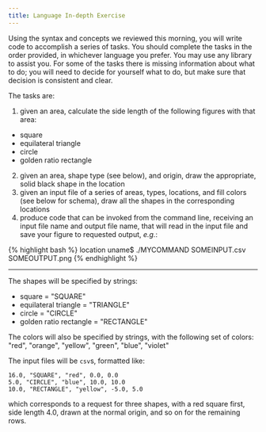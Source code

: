 ```yaml
---
title: Language In-depth Exercise
---
```


Using the syntax and concepts we reviewed this morning, you will write code to accomplish a series of tasks.  You should complete the tasks in the order provided, in whichever language you prefer.  You may use any library to assist you.  For some of the tasks there is missing information about what to do; you will need to decide for yourself what to do, but make sure that decision is consistent and clear.

The tasks are:

1. given an area, calculate the side length of the following figures with that area:
 - square
 - equilateral triangle
 - circle
 - golden ratio rectangle
2. given an area, shape type (see below), and origin, draw the appropriate, solid black shape in the location
3. given an input file of a series of areas, types, locations, and fill colors (see below for schema), draw all the shapes in the corresponding locations
4. produce code that can be invoked from the command line, receiving an input file name and output file name, that will read in the input file and save your figure to requested output, *e.g.*:

{% highlight bash %}
location uname$ ./MYCOMMAND SOMEINPUT.csv SOMEOUTPUT.png
{% endhighlight %}

* * *

The shapes will be specified by strings:
 - square = "SQUARE"
 - equilateral triangle = "TRIANGLE"
 - circle = "CIRCLE"
 - golden ratio rectangle = "RECTANGLE"

The colors will also be specified by strings, with the following set of colors: "red", "orange", "yellow", "green", "blue", "violet"

The input files will be `csv`s, formatted like:

```
16.0, "SQUARE", "red", 0.0, 0.0
5.0, "CIRCLE", "blue", 10.0, 10.0
10.0, "RECTANGLE", "yellow", -5.0, 5.0
```

which corresponds to a request for three shapes, with a red square first, side length 4.0, drawn at the normal origin, and so on for the remaining rows.
